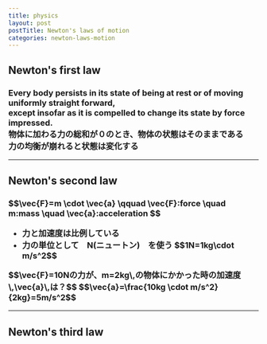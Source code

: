 ```yaml
---
title: physics
layout: post
postTitle: Newton's laws of motion 
categories: newton-laws-motion
---
```


## Newton's first law

<h3>
<div class="panel">
  Every body persists in its state of being at rest or of moving uniformly straight forward, <br>
  except insofar as it is compelled to change its state by force impressed.
</div>
物体に加わる力の総和が０のとき、物体の状態はそのままである<br>
力の均衡が崩れると状態は変化する
</h3>

----
## Newton's second law

<h3>
<div class="panel">
  $$\vec{F}=m \cdot \vec{a}
  \qquad \vec{F}:force \quad m:mass \quad \vec{a}:acceleration
  $$
</div>
<ul>
  <li>
    力と加速度は比例している
  </li>
  <li>
    力の単位として　N(ニュートン)　を使う
    $$1N=1kg\cdot m/s^2$$
  </li>
</ul>
$$\vec{F}=10Nの力が、m=2kg\,の物体にかかった時の加速度\,\vec{a}\,は？$$
$$\vec{a}=\frac{10kg \cdot m/s^2}{2kg}=5m/s^2$$
</h3>

-----

## Newton's third law

<h3>
<div class="panel">
</div>
</h3>

<script type="text/javascript" src="http://cdn.mathjax.org/mathjax/latest/MathJax.js?config=TeX-AMS-MML_HTMLorMML"></script>
<script src="http://d3js.org/d3.v3.min.js" charset="utf-8"></script>
<script>
  

</script>

